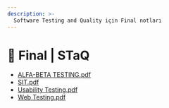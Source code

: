 ```yaml
---
description: >-
  Software Testing and Quality için Final notları
---
```


# 📅 Final \| STaQ

<!--YPackage.YGitbookIntegration-tarafından-otomatik-oluşturulmuştur-->

- [ALFA-BETA TESTING.pdf](ALFA-BETA%20TESTING.pdf)
- [SIT.pdf](SIT.pdf)
- [Usability Testing.pdf](Usability%20Testing.pdf)
- [Web Testing.pdf](Web%20Testing.pdf)

<!--YPackage.YGitbookIntegration-tarafından-otomatik-oluşturulmuştur-->
